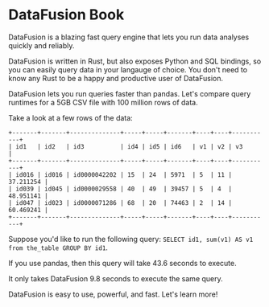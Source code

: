 <!---
  Licensed to the Apache Software Foundation (ASF) under one
  or more contributor license agreements.  See the NOTICE file
  distributed with this work for additional information
  regarding copyright ownership.  The ASF licenses this file
  to you under the Apache License, Version 2.0 (the
  "License"); you may not use this file except in compliance
  with the License.  You may obtain a copy of the License at
    http://www.apache.org/licenses/LICENSE-2.0
  Unless required by applicable law or agreed to in writing,
  software distributed under the License is distributed on an
  "AS IS" BASIS, WITHOUT WARRANTIES OR CONDITIONS OF ANY
  KIND, either express or implied.  See the License for the
  specific language governing permissions and limitations
  under the License.
-->
# DataFusion Book

DataFusion is a blazing fast query engine that lets you run data analyses quickly and reliably.

DataFusion is written in Rust, but also exposes Python and SQL bindings, so you can easily query data in your langauge of choice.  You don't need to know any Rust to be a happy and productive user of DataFusion.

DataFusion lets you run queries faster than pandas.  Let's compare query runtimes for a 5GB CSV file with 100 million rows of data.

Take a look at a few rows of the data:

```
+-------+-------+--------------+-----+-----+-------+----+----+-----------+
| id1   | id2   | id3          | id4 | id5 | id6   | v1 | v2 | v3        |
+-------+-------+--------------+-----+-----+-------+----+----+-----------+
| id016 | id016 | id0000042202 | 15  | 24  | 5971  | 5  | 11 | 37.211254 |
| id039 | id045 | id0000029558 | 40  | 49  | 39457 | 5  | 4  | 48.951141 |
| id047 | id023 | id0000071286 | 68  | 20  | 74463 | 2  | 14 | 60.469241 |
+-------+-------+--------------+-----+-----+-------+----+----+-----------+
```

Suppose you'd like to run the following query: `SELECT id1, sum(v1) AS v1 from the_table GROUP BY id1`.

If you use pandas, then this query will take 43.6 seconds to execute.

It only takes DataFusion 9.8 seconds to execute the same query.

DataFusion is easy to use, powerful, and fast.  Let's learn more!

